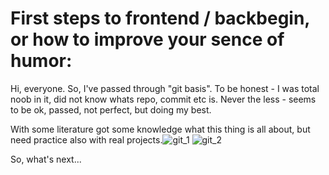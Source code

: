 # First steps to frontend / backbegin, or how to improve your sence of humor:
Hi, everyone. So, I've passed through "git basis". To be honest - I was total noob in it, did not know whats repo, commit etc is.
Never the less - seems to be ok, passed, not perfect, but doing my best.

With some literature got some knowledge what this thing is all about, but need practice also with real projects.![git_1](https://user-images.githubusercontent.com/110791053/193671055-ace1d0f9-b298-41b6-906d-bf64fbc77ded.PNG)
![git_2](https://user-images.githubusercontent.com/110791053/193671173-a16771b6-abdf-4fe4-979b-9e776d391815.PNG)

So, what's next...
